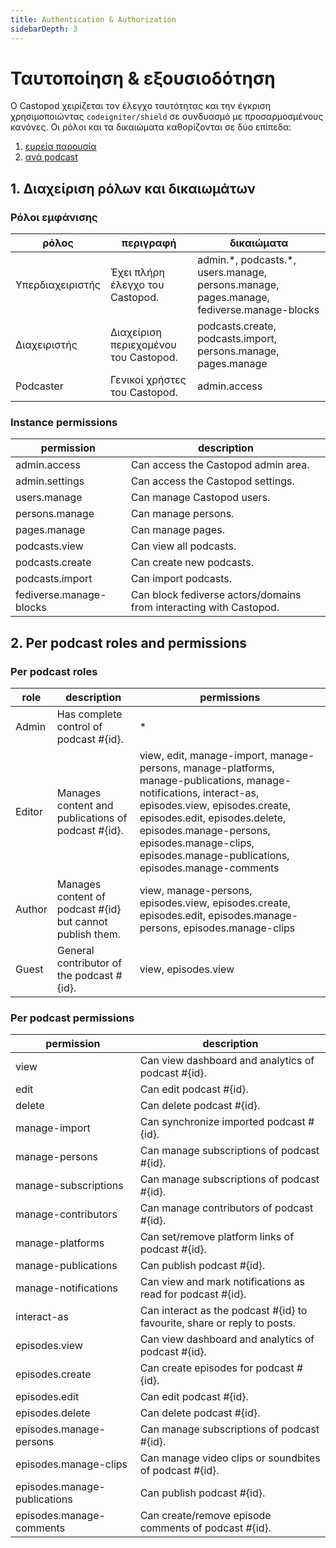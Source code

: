 ```yaml
---
title: Authentication & Authorization
sidebarDepth: 3
---
```


# Ταυτοποίηση & εξουσιοδότηση

Ο Castopod χειρίζεται τον έλεγχο ταυτότητας και την έγκριση χρησιμοποιώντας
`codeigniter/shield` σε συνδυασμό με προσαρμοσμένους κανόνες. Οι ρόλοι και τα
δικαιώματα καθορίζονται σε δύο επίπεδα:

1. [ευρεία παρουσία](#1-instance-wide-roles-and-permissions)
2. [ανά podcast](#2-per-podcast-roles-and-permissions)

## 1. Διαχείριση ρόλων και δικαιωμάτων

### Ρόλοι εμφάνισης

<!-- AUTH-INSTANCE-ROLES-LIST:START - Do not remove or modify this section -->

| ρόλος            | περιγραφή                             | δικαιώματα                                                                                 |
| ---------------- | ------------------------------------- | ------------------------------------------------------------------------------------------ |
| Υπερδιαχειριστής | Έχει πλήρη έλεγχο του Castopod.       | admin.\*, podcasts.\*, users.manage, persons.manage, pages.manage, fediverse.manage-blocks |
| Διαχειριστής     | Διαχείριση περιεχομένου του Castopod. | podcasts.create, podcasts.import, persons.manage, pages.manage                             |
| Podcaster        | Γενικοί χρήστες του Castopod.         | admin.access                                                                               |

<!-- AUTH-INSTANCE-ROLES-LIST:END -->

### Instance permissions

<!-- AUTH-INSTANCE-PERMISSIONS-LIST:START - Do not remove or modify this section -->

| permission              | description                                                        |
| ----------------------- | ------------------------------------------------------------------ |
| admin.access            | Can access the Castopod admin area.                                |
| admin.settings          | Can access the Castopod settings.                                  |
| users.manage            | Can manage Castopod users.                                         |
| persons.manage          | Can manage persons.                                                |
| pages.manage            | Can manage pages.                                                  |
| podcasts.view           | Can view all podcasts.                                             |
| podcasts.create         | Can create new podcasts.                                           |
| podcasts.import         | Can import podcasts.                                               |
| fediverse.manage-blocks | Can block fediverse actors/domains from interacting with Castopod. |

<!-- AUTH-INSTANCE-PERMISSIONS-LIST:END -->

## 2. Per podcast roles and permissions

### Per podcast roles

<!-- AUTH-PODCAST-ROLES-LIST:START - Do not remove or modify this section -->

| role   | description                                               | permissions                                                                                                                                                                                                                                                                                 |
| ------ | --------------------------------------------------------- | ------------------------------------------------------------------------------------------------------------------------------------------------------------------------------------------------------------------------------------------------------------------------------------------- |
| Admin  | Has complete control of podcast #{id}.                    | \*                                                                                                                                                                                                                                                                                          |
| Editor | Manages content and publications of podcast #{id}.        | view, edit, manage-import, manage-persons, manage-platforms, manage-publications, manage-notifications, interact-as, episodes.view, episodes.create, episodes.edit, episodes.delete, episodes.manage-persons, episodes.manage-clips, episodes.manage-publications, episodes.manage-comments |
| Author | Manages content of podcast #{id} but cannot publish them. | view, manage-persons, episodes.view, episodes.create, episodes.edit, episodes.manage-persons, episodes.manage-clips                                                                                                                                                                         |
| Guest  | General contributor of the podcast #{id}.                 | view, episodes.view                                                                                                                                                                                                                                                                         |

<!-- AUTH-PODCAST-ROLES-LIST:END -->

### Per podcast permissions

<!-- AUTH-PODCAST-PERMISSIONS-LIST:START - Do not remove or modify this section -->

| permission                   | description                                                              |
| ---------------------------- | ------------------------------------------------------------------------ |
| view                         | Can view dashboard and analytics of podcast #{id}.                       |
| edit                         | Can edit podcast #{id}.                                                  |
| delete                       | Can delete podcast #{id}.                                                |
| manage-import                | Can synchronize imported podcast #{id}.                                  |
| manage-persons               | Can manage subscriptions of podcast #{id}.                               |
| manage-subscriptions         | Can manage subscriptions of podcast #{id}.                               |
| manage-contributors          | Can manage contributors of podcast #{id}.                                |
| manage-platforms             | Can set/remove platform links of podcast #{id}.                          |
| manage-publications          | Can publish podcast #{id}.                                               |
| manage-notifications         | Can view and mark notifications as read for podcast #{id}.               |
| interact-as                  | Can interact as the podcast #{id} to favourite, share or reply to posts. |
| episodes.view                | Can view dashboard and analytics of podcast #{id}.                       |
| episodes.create              | Can create episodes for podcast #{id}.                                   |
| episodes.edit                | Can edit podcast #{id}.                                                  |
| episodes.delete              | Can delete podcast #{id}.                                                |
| episodes.manage-persons      | Can manage subscriptions of podcast #{id}.                               |
| episodes.manage-clips        | Can manage video clips or soundbites of podcast #{id}.                   |
| episodes.manage-publications | Can publish podcast #{id}.                                               |
| episodes.manage-comments     | Can create/remove episode comments of podcast #{id}.                     |

<!-- AUTH-PODCAST-PERMISSIONS-LIST:END -->

